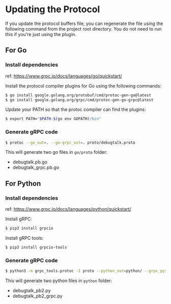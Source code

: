 # Updating the Protocol

If you update the protocol buffers file, you can regenerate the file using the following command from the project root directory. You do not need to run this if you're just using the plugin.

## For Go

### Install dependencies

ref: https://www.grpc.io/docs/languages/go/quickstart/

Install the protocol compiler plugins for Go using the following commands:

```bash
$ go install google.golang.org/protobuf/cmd/protoc-gen-go@latest
$ go install google.golang.org/grpc/cmd/protoc-gen-go-grpc@latest
```

Update your PATH so that the protoc compiler can find the plugins:

```bash
$ export PATH="$PATH:$(go env GOPATH)/bin"
```

### Generate gRPC code

```bash
$ protoc --go_out=. --go-grpc_out=. proto/debugtalk.proto
```

This will generate two go files in `go/proto` folder:

- debugtalk.pb.go
- debugtalk_grpc.pb.go

## For Python

### Install dependencies

ref: https://www.grpc.io/docs/languages/python/quickstart/

Install gRPC:

```bash
$ pip3 install grpcio
```

Install gRPC tools:

```bash
$ pip3 install grpcio-tools
```

### Generate gRPC code

```bash
$ python3 -m grpc_tools.protoc -I proto --python_out=python/ --grpc_python_out=python/ proto/debugtalk.proto
```

This will generate two python files in `python` folder:

- debugtalk_pb2.py
- debugtalk_pb2_grpc.py
